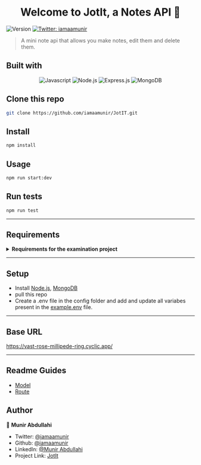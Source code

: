 <h1 align="center">Welcome to JotIt, a Notes API 👋</h1>
<p>
  <img alt="Version" src="https://img.shields.io/badge/version-1.0.0-blue.svg?cacheSeconds=2592000" />
  <a href="https://twitter.com/iamaamunir" target="_blank">
    <img alt="Twitter: iamaamunir" src="https://img.shields.io/twitter/follow/iamaamunir.svg?style=social" />
  </a>
</p>

> A mini note api that allows you make notes, edit them and delete them.

## Built with

<div align="center">

![Javascript][javascript]
![Node.js][node]
![Express.js][express]
![MongoDB][mongodb]

</div>

## Clone this repo

```sh
git clone https://github.com/iamaamunir/JotIT.git
```

## Install

```sh
npm install
```

## Usage

```sh
npm run start:dev
```

## Run tests

```sh
npm run test
```

---

<!-- AltSchool Requirements -->

## Requirements

<details>

<summary> <strong>Requirements for the examination project</strong> </summary>

- [x] Users should be able to create, read, update and delete notes,

- [x] Users should be able to register and login

- [x] The notes should be saved to a database(Firebase, Parse, MongoDB, MySQL, SQLite, Postgres, etc.)

- [x] Proper use of Git for Version Control.

- [x] The API/endpoint should be deployed

</details>

---

## Setup

- Install [Node.js](https://nodejs.org/en/download/), [MongoDB](https://www.mongodb.com/docs/manual/installation/)
- pull this repo
- Create a .env file in the config folder and add and update all variabes present in the [example.env](./config/example.env) file.

---

## Base URL

https://vast-rose-millipede-ring.cyclic.app/

---

## Readme Guides

- [Model](./models/README.md)
- [Route](./routes/README.md)

## Author

👤 **Munir Abdullahi**

- Twitter: [@iamaamunir](https://twitter.com/iamaamunir)
- Github: [@iamaamunir](https://github.com/iamaamunir)
- LinkedIn: [@Munir Abdullahi](https://linkedin.com/in/oluwaseun-awosise)
- Project Link: [JotIt](https://github.com/iamaamunir/JotIT)

<!-- Markdown Links & Images -->

[contributors-shield]: https://img.shields.io/github/contributors/tobisupreme/blogolicious.svg?style=for-the-badge
[contributors-url]: https://github.com/tobisupreme/blogolicious/graphs/contributors
[javascript]: https://img.shields.io/badge/javascript-%23323330.svg?style=for-the-badge&logo=javascript&logoColor=%23F7DF1C
[node]: https://img.shields.io/badge/node.js-6DA55F?style=for-the-badge&logo=node.js&logoColor=white
[express]: https://img.shields.io/badge/express.js-%23404d59.svg?style=for-the-badge&logo=express&logoColor=%2361DAFB
[mongodb]: https://img.shields.io/badge/MongoDB-%234ea94b.svg?style=for-the-badge&logo=mongodb&logoColor=white
